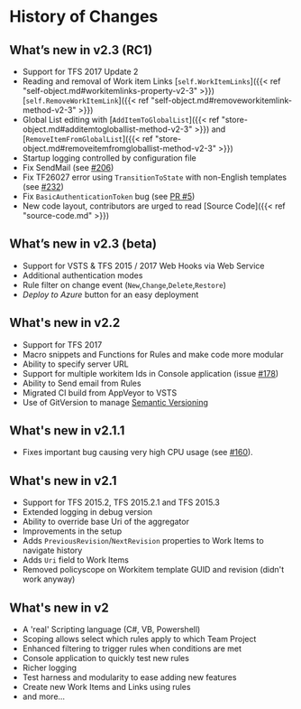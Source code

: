 # History of Changes

## What’s new in v2.3 (RC1)

 * Support for TFS 2017 Update 2
 * Reading and removal of Work item Links [`self.WorkItemLinks`]({{< ref "self-object.md#workitemlinks-property-v2-3" >}}) [`self.RemoveWorkItemLink`]({{< ref "self-object.md#removeworkitemlink-method-v2-3" >}})
 * Global List editing with [`AddItemToGlobalList`]({{< ref "store-object.md#additemtogloballist-method-v2-3" >}}) and [`RemoveItemFromGlobalList`]({{< ref "store-object.md#removeitemfromgloballist-method-v2-3" >}})
 * Startup logging controlled by configuration file
 * Fix SendMail (see [#206](https://github.com/tfsaggregator/tfsaggregator/issues/206))
 * Fix TF26027 error using `TransitionToState` with non-English templates (see [#232](https://github.com/tfsaggregator/tfsaggregator/issues/232))
 * Fix `BasicAuthenticationToken` bug (see [PR #5](https://github.com/tfsaggregator/tfsaggregator-webhooks/pull/5))
 * New code layout, contributors are urged to read [Source Code]({{< ref "source-code.md" >}})

## What’s new in v2.3 (beta)

 * Support for VSTS & TFS 2015 / 2017 Web Hooks via Web Service
 * Additional authentication modes
 * Rule filter on change event (`New`,`Change`,`Delete`,`Restore`)
 * _Deploy to Azure_ button for an easy deployment

## What's new in v2.2
 * Support for TFS 2017
 * Macro snippets and Functions for Rules and make code more modular
 * Ability to specify server URL
 * Support for multiple workitem Ids in Console application (issue [#178](https://github.com/tfsaggregator/tfsaggregator/issues/178))
 * Ability to Send email from Rules
 * Migrated CI build from AppVeyor to VSTS
 * Use of GitVersion to manage [Semantic Versioning](http://semver.org/)

## What's new in v2.1.1
 * Fixes important bug causing very high CPU usage (see [#160](https://github.com/tfsaggregator/tfsaggregator/issues/160)).

## What's new in v2.1

 * Support for TFS 2015.2, TFS 2015.2.1 and TFS 2015.3
 * Extended logging in debug version
 * Ability to override base Uri of the aggregator
 * Improvements in the setup
 * Adds `PreviousRevision`/`NextRevision` properties to Work Items to navigate history
 * Adds `Uri` field to Work Items
 * Removed policyscope on Workitem template GUID and revision (didn't work anyway)

## What's new in v2

 * A 'real' Scripting language (C#, VB, Powershell)
 * Scoping allows select which rules apply to which Team Project
 * Enhanced filtering to trigger rules when conditions are met
 * Console application to quickly test new rules
 * Richer logging
 * Test harness and modularity to ease adding new features
 * Create new Work Items and Links using rules
 * and more...

